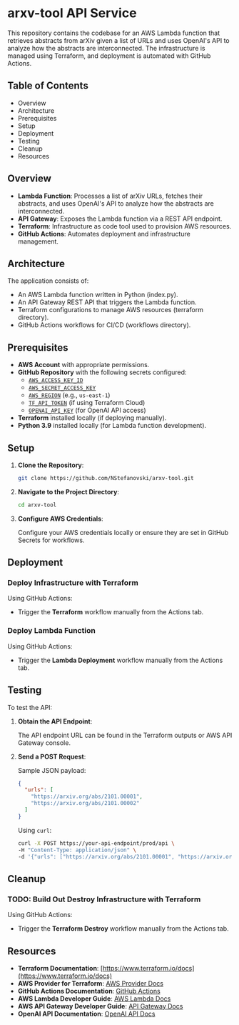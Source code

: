 # arxv-tool API Service

This repository contains the codebase for an AWS Lambda function that retrieves abstracts from arXiv given a list of URLs and uses OpenAI's API to analyze how the abstracts are interconnected. The infrastructure is managed using Terraform, and deployment is automated with GitHub Actions.

## Table of Contents

- Overview
- Architecture
- Prerequisites
- Setup
- Deployment
- Testing
- Cleanup
- Resources

## Overview

- **Lambda Function**: Processes a list of arXiv URLs, fetches their abstracts, and uses OpenAI's API to analyze how the abstracts are interconnected.
- **API Gateway**: Exposes the Lambda function via a REST API endpoint.
- **Terraform**: Infrastructure as code tool used to provision AWS resources.
- **GitHub Actions**: Automates deployment and infrastructure management.

## Architecture

The application consists of:

- An AWS Lambda function written in Python (index.py).
- An API Gateway REST API that triggers the Lambda function.
- Terraform configurations to manage AWS resources (terraform directory).
- GitHub Actions workflows for CI/CD (workflows directory).

## Prerequisites

- **AWS Account** with appropriate permissions.
- **GitHub Repository** with the following secrets configured:
  - [`AWS_ACCESS_KEY_ID`](command:_github.copilot.openSymbolFromReferences?%5B%22%22%2C%5B%7B%22uri%22%3A%7B%22scheme%22%3A%22file%22%2C%22authority%22%3A%22%22%2C%22path%22%3A%22%2Fc%3A%2FSource%20Code%2FProjects%2Farxv-tool%2F.github%2Fworkflows%2Fterraform-destroy.yml%22%2C%22query%22%3A%22%22%2C%22fragment%22%3A%22%22%7D%2C%22pos%22%3A%7B%22line%22%3A22%2C%22character%22%3A41%7D%7D%5D%2C%229337f1ae-4469-4980-96a2-9d8a92cd26ee%22%5D "Go to definition")
  - [`AWS_SECRET_ACCESS_KEY`](command:_github.copilot.openSymbolFromReferences?%5B%22%22%2C%5B%7B%22uri%22%3A%7B%22scheme%22%3A%22file%22%2C%22authority%22%3A%22%22%2C%22path%22%3A%22%2Fc%3A%2FSource%20Code%2FProjects%2Farxv-tool%2F.github%2Fworkflows%2Fterraform-destroy.yml%22%2C%22query%22%3A%22%22%2C%22fragment%22%3A%22%22%7D%2C%22pos%22%3A%7B%22line%22%3A23%2C%22character%22%3A45%7D%7D%5D%2C%229337f1ae-4469-4980-96a2-9d8a92cd26ee%22%5D "Go to definition")
  - [`AWS_REGION`](command:_github.copilot.openSymbolFromReferences?%5B%22%22%2C%5B%7B%22uri%22%3A%7B%22scheme%22%3A%22file%22%2C%22authority%22%3A%22%22%2C%22path%22%3A%22%2Fc%3A%2FSource%20Code%2FProjects%2Farxv-tool%2F.github%2Fworkflows%2Fterraform-destroy.yml%22%2C%22query%22%3A%22%22%2C%22fragment%22%3A%22%22%7D%2C%22pos%22%3A%7B%22line%22%3A9%2C%22character%22%3A2%7D%7D%5D%2C%229337f1ae-4469-4980-96a2-9d8a92cd26ee%22%5D "Go to definition") (e.g., `us-east-1`)
  - [`TF_API_TOKEN`](command:_github.copilot.openSymbolFromReferences?%5B%22%22%2C%5B%7B%22uri%22%3A%22file%22%2C%22path%22%3A%22%2Fc%3A%2FSource%20Code%2FProjects%2Farxv-tool%2F.github%2Fworkflows%2Fterraform-destroy.yml%22%2C%22pos%22%3A%7B%22line%22%3A7%2C%22character%22%3A2%7D%7D%5D%2C%22%22%5D "Go to file") (if using Terraform Cloud)
  - [`OPENAI_API_KEY`](command:_github.copilot.openSymbolFromReferences?%5B%22%22%2C%5B%7B%22uri%22%3A%22file%22%2C%22path%22%3A%22%2Fc%3A%2FSource%20Code%2FProjects%2Farxv-tool%2F.github%2Fworkflows%2Fterraform-destroy.yml%22%2C%22pos%22%3A%7B%22line%22%3A7%2C%22character%22%3A2%7D%7D%5D%2C%22%22%5D "Go to file") (for OpenAI API access)
- **Terraform** installed locally (if deploying manually).
- **Python 3.9** installed locally (for Lambda function development).

## Setup

1. **Clone the Repository**:

   ```sh
   git clone https://github.com/NStefanovski/arxv-tool.git
   ```

2. **Navigate to the Project Directory**:

   ```sh
   cd arxv-tool
   ```

3. **Configure AWS Credentials**:

   Configure your AWS credentials locally or ensure they are set in GitHub Secrets for workflows.

## Deployment

### Deploy Infrastructure with Terraform

Using GitHub Actions:

- Trigger the **Terraform** workflow manually from the Actions tab.

### Deploy Lambda Function

Using GitHub Actions:

- Trigger the **Lambda Deployment** workflow manually from the Actions tab.

## Testing

To test the API:

1. **Obtain the API Endpoint**:

   The API endpoint URL can be found in the Terraform outputs or AWS API Gateway console.

2. **Send a POST Request**:

   Sample JSON payload:

   ```json
   {
     "urls": [
       "https://arxiv.org/abs/2101.00001",
       "https://arxiv.org/abs/2101.00002"
     ]
   }
   ```

   Using `curl`:

   ```sh
   curl -X POST https://your-api-endpoint/prod/api \
   -H "Content-Type: application/json" \
   -d '{"urls": ["https://arxiv.org/abs/2101.00001", "https://arxiv.org/abs/2101.00002"]}'
   ```

## Cleanup

### TODO: Build Out Destroy Infrastructure with Terraform

Using GitHub Actions:

- Trigger the **Terraform Destroy** workflow manually from the Actions tab.

## Resources

- **Terraform Documentation**: [https://www.terraform.io/docs](https://www.terraform.io/docs)
- **AWS Provider for Terraform**: [AWS Provider Docs](https://registry.terraform.io/providers/hashicorp/aws/latest/docs)
- **GitHub Actions Documentation**: [GitHub Actions](https://docs.github.com/en/actions)
- **AWS Lambda Developer Guide**: [AWS Lambda Docs](https://docs.aws.amazon.com/lambda/latest/dg/welcome.html)
- **AWS API Gateway Developer Guide**: [API Gateway Docs](https://docs.aws.amazon.com/apigateway/latest/developerguide/welcome.html)
- **OpenAI API Documentation**: [OpenAI API Docs](https://platform.openai.com/docs/)